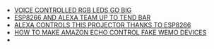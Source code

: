 
* [VOICE CONTROLLED RGB LEDS GO BIG](https://hackaday.com/2020/10/02/voice-controlled-rgb-leds-go-big/)
* [ESP8266 AND ALEXA TEAM UP TO TEND BAR](https://hackaday.com/2019/02/04/esp8266-and-alexa-team-up-to-tend-bar/)
* [ALEXA CONTROLS THIS PROJECTOR THANKS TO ESP8266](https://hackaday.com/2018/01/27/alexa-controls-this-projector-thanks-to-esp8266/)
* [HOW TO MAKE AMAZON ECHO CONTROL FAKE WEMO DEVICES](https://hackaday.com/2015/07/16/how-to-make-amazon-echo-control-fake-wemo-devices/)
* []()

